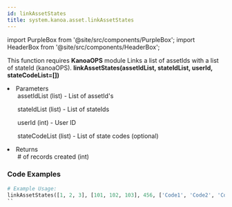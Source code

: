 ```yaml
---
id: linkAssetStates
title: system.kanoa.asset.linkAssetStates
---
```


import PurpleBox from '@site/src/components/PurpleBox';
import HeaderBox from '@site/src/components/HeaderBox';

<PurpleBox>This function requires <b>KanoaOPS</b> module</PurpleBox>
<HeaderBox header="Description">Links a list of assetIds with a list of stateId (kanoaOPS).</HeaderBox>
<HeaderBox header="Syntax">
    <b>linkAssetStates(assetIdList, stateIdList, userId, stateCodeList=[])</b>
    <li> Parameters <br />
        <ul>assetIdList (list) - List of assetId's</ul>
        <ul>stateIdList (list) - List of stateIds</ul>
        <ul>userId (int) - User ID</ul>
        <ul>stateCodeList (list) - List of state codes (optional)</ul>
    </li>
    <li> Returns <br />
        <ul># of records created (int)</ul>
    </li>
</HeaderBox>

### Code Examples

```python
# Example Usage:
linkAssetStates([1, 2, 3], [101, 102, 103], 456, ['Code1', 'Code2', 'Code3'])
``

